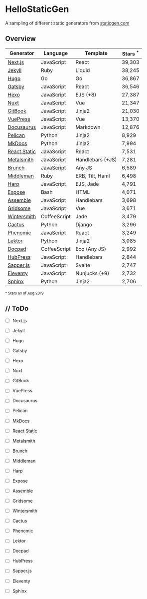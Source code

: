 # HelloStaticGen

A sampling of different static generators from [staticgen.com](https://www.staticgen.com/)

## Overview

| Generator          | Language     | Template         | Stars <sup>*</sup>| 
|--------------------|------------  |----------        |--------|
| [Next.js][01]      | JavaScript   | React            | 39,303 |
| [Jekyll][02]       | Ruby         | Liquid           | 38,245 |
| [Hugo][03]         | Go           | Go               | 36,867 |
| [Gatsby][04]       | JavaScript   | React            | 36,546 |
| [Hexo][05]         | JavaScript   | EJS (+8)         | 27,387 |
| [Nuxt][06]         | JavaScript   | Vue              | 21,347 |
| [GitBook][07]      | JavaScript   | Jinja2           | 21,030 |
| [VuePress][08]     | JavaScript   | Vue              | 13,370 |
| [Docusaurus][09]   | JavaScript   | Markdown         | 12,876 |
| [Pelican][10]      | Python       | Jinja2           |  8,929 |
| [MkDocs][11]       | Python       | Jinja2           |  7,994 |
| [React Static][12] | JavaScript   | React            |  7,531 |
| [Metalsmith][13]   | JavaScript   | Handlebars (+JS) |  7,281 |
| [Brunch][14]       | JavaScript   | Any JS           |  6,589 |
| [Middleman][15]    | Ruby         | ERB, Tilt, Haml  |  6,498 |
| [Harp][16]         | JavaScript   | EJS, Jade        |  4,791 |
| [Expose][17]       | Bash         | HTML             |  4,071 |
| [Assemble][18]     | JavaScript   | Handlebars       |  3,698 |
| [Gridsome][19]     | JavaScript   | Vue              |  3,671 |
| [Wintersmith][20]  | CoffeeScript | Jade             |  3,479 |
| [Cactus][21]       | Python       | Django           |  3,296 |
| [Phenomic][22]     | JavaScript   | React            |  3,249 |
| [Lektor][23]       | Python       | Jinja2           |  3,085 |
| [Docpad][24]       | CoffeeScript | Eco (Any JS)     |  2,992 |
| [HubPress][25]     | JavaScript   | Handlebars       |  2,844 |
| [Sapper.js][26]    | JavaScript   | Svelte           |  2,747 |
| [Eleventy][27]     | JavaScript   | Nunjucks (+9)    |  2,732 |
| [Sphinx][28]       | Python       | Jinja2           |  2,706 |

<sup>* Stars as of Aug 2019</sup>

## // ToDo

* [ ] Next.js
* [ ] Jekyll
* [ ] Hugo
* [ ] Gatsby
* [ ] Hexo
* [ ] Nuxt
* [ ] GitBook
* [ ] VuePress
* [ ] Docusaurus
* [ ] Pelican
* [ ] MkDocs
* [ ] React Static
* [ ] Metalsmith
* [ ] Brunch
* [ ] Middleman
* [ ] Harp
* [ ] Expose
* [ ] Assemble
* [ ] Gridsome
* [ ] Wintersmith
* [ ] Cactus
* [ ] Phenomic
* [ ] Lektor
* [ ] Docpad
* [ ] HubPress
* [ ] Sapper.js
* [ ] Eleventy
* [ ] Sphinx



[01]: https://github.com/zeit/next.js
[02]: https://jekyllrb.com/
[03]: https://github.com/gohugoio/hugo
[04]: https://github.com/gatsbyjs/gatsby
[05]: https://github.com/hexojs/hexo
[06]: https://github.com/nuxt/nuxt.js
[07]: https://github.com/GitbookIO/gitbook
[08]: https://github.com/vuejs/vuepress
[09]: https://github.com/facebook/docusaurus
[10]: https://github.com/getpelican/pelican
[11]: https://github.com/mkdocs/mkdocs
[12]: https://github.com/react-static/react-static
[13]: https://github.com/segmentio/metalsmith
[14]: https://github.com/brunch/brunch
[15]: https://github.com/middleman/middleman
[16]: https://github.com/sintaxi/harp
[17]: https://github.com/Jack000/Expose
[18]: https://github.com/assemble/assemble
[19]: https://github.com/gridsome/gridsome
[20]: https://github.com/jnordberg/wintersmith
[21]: https://github.com/eudicots/Cactus
[22]: https://github.com/phenomic/phenomic
[23]: https://github.com/lektor/lektor
[24]: https://github.com/docpad/docpad
[25]: https://github.com/HubPress/hubpress.io
[26]: https://github.com/sveltejs/sapper
[27]: https://github.com/11ty/eleventy
[28]: https://github.com/sphinx-doc/sphinx
